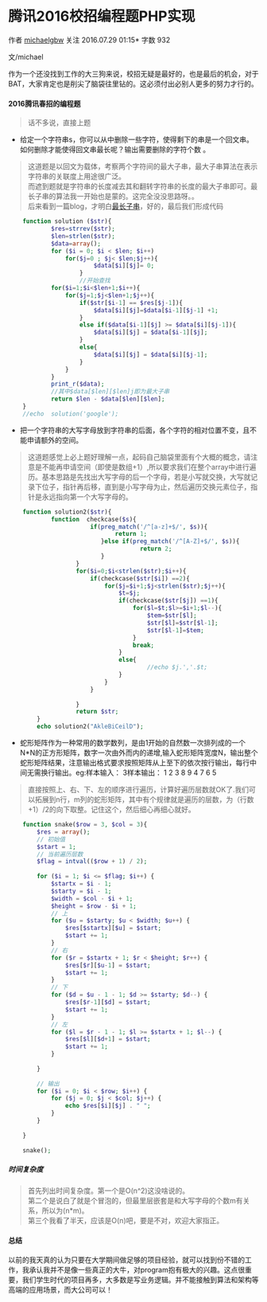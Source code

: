 # 腾讯2016校招编程题PHP实现 

作者  [michaelgbw][0] 关注 2016.07.29 01:15*  字数 932  

文/michael

作为一个还没找到工作的大三狗来说，校招无疑是最好的，也是最后的机会，对于BAT，大家肯定也是削尖了脑袋往里钻的。这必须付出必别人更多的努力才行的。

#### 2016腾讯春招的编程题

> 话不多说，直接上题

* 给定一个字符串s，你可以从中删除一些字符，使得剩下的串是一个回文串。如何删除才能使得回文串最长呢？输出需要删除的字符个数 。


> 这道题是以回文为载体，考察两个字符间的最大子串，最大子串算法在表示字符串的关联度上用途很广泛。  
> 而遮到题就是字符串的长度减去其和翻转字符串的长度的最大子串即可。最长子串的算法我一开始也是蒙的。这完全没没思路呀。。  
> 后来看到一篇blog，才明白[最长子串][1]，好的，最后我们形成代码


```php
    function solution ($str){
            $res=strrev($str);
            $len=strlen($str);
            $data=array();
            for ($i = 0; $i < $len; $i++) 
                for($j=0 ; $j< $len;$j++){
                        $data[$i][$j]= 0; 
                    }
                    //开始查找
            for($i=1;$i<$len+1;$i++){
                for($j=1;$j<$len+1;$j++){
                    if($str[$i-1] == $res[$j-1]){
                        $data[$i][$j]=$data[$i-1][$j-1] +1;
                    }
                    else if($data[$i-1][$j] >= $data[$i][$j-1]){
                        $data[$i][$j] = $data[$i-1][$j];
                    } 
                    else{
                        $data[$i][$j] = $data[$i][$j-1]; 
                    }
                }
            }
            print_r($data);
            //其中$data[$len][$len]j即为最大子串
            return $len - $data[$len][$len];
    }
    //echo  solution('google');
```
* 把一个字符串的大写字母放到字符串的后面，各个字符的相对位置不变，且不能申请额外的空间。


> 这道题感觉上必上题好理解一点，起码自己脑袋里面有个大概的概念，请注意是不能再申请空间（即使是数组+1）,所以要求我们在整个array中进行遍历。基本思路是先找出大写字母的后一个字母，若是小写就交换，大写就记录下位子，指针再后移，直到是小写字母为止，然后遍历交换元素位子，指针是永远指向第一个大写字母的。

```php
    function solution2($str){
            function  checkcase($s){
                       if(preg_match('/^[a-z]+$/', $s)){
                              return 1;
                          }else if(preg_match('/^[A-Z]+$/', $s)){
                                     return 2;
                          }
                   }
                   for($i=0;$i<strlen($str);$i++){
                       if(checkcase($str[$i]) ==2){
                           for($j=$i+1;$j<strlen($str);$j++){
                               $t=$j;
                               if(checkcase($str[$j]) ==1){
                                   for($l=$t;$l>=$i+1;$l--){
                                       $tem=$str[$l];
                                       $str[$l]=$str[$l-1];
                                       $str[$l-1]=$tem;
                                   }
                                   break;
                               }
                               else{
                                       //echo $j.','.$t;
                               }
                           }
                       }
    
                   }
                   return $str;
        }
        echo solution2("AkleBiCeilD");
```

* 蛇形矩阵作为一种常用的数学数列，是由1开始的自然数一次排列成的一个N*N的正方形矩阵，数字一次由外而内的递增,输入蛇形矩阵宽度N，输出整个蛇形矩阵结果，注意输出格式要求按照矩阵从上至下的依次按行输出，每行中间无需换行输出。eg:样本输入： 3样本输出： 1 2 3 8 9 4 7 6 5


> 直接按照上、右、下、左的顺序进行遍历，计算好遍历层数就OK了.我们可以拓展到n行，m列的蛇形矩阵，其中有个规律就是遍历的层数，为（行数+1）/2的向下取整。记住这个，然后细心再细心就好。

```php
    function snake($row = 3, $col = 3){
        $res = array();
        // 初始值
        $start = 1;
        // 当前遍历层数
        $flag = intval(($row + 1) / 2);
    
        for ($i = 1; $i <= $flag; $i++) { 
            $startx = $i - 1;
            $starty = $i - 1;
            $width = $col - $i + 1;
            $height = $row - $i + 1;
            // 上
            for ($u = $starty; $u < $width; $u++) { 
                $res[$startx][$u] = $start;
                $start += 1;
            }
            // 右
            for ($r = $startx + 1; $r < $height; $r++) { 
                $res[$r][$u-1] = $start;
                $start += 1;
            }
            // 下
            for ($d = $u - 1 - 1; $d >= $starty; $d--) { 
                $res[$r-1][$d] = $start;
                $start += 1;
            }
            // 左
            for ($l = $r - 1 - 1; $l >= $startx + 1; $l--) { 
                $res[$l][$d+1] = $start;
                $start += 1;
            }
    
        }
    
        // 输出
        for ($i = 0; $i < $row; $i++) { 
            for ($j = 0; $j < $col; $j++) { 
                echo $res[$i][$j] . " ";
            }
        }
    
    }
    
    snake();
```


##### 时间复杂度

> 首先列出时间复杂度。第一个是O(n^2)这没啥说的。  
> 第二个是说白了就是个冒泡的，但最里层嵌套是和大写字母的个数m有关系，所以为(n*m)。  
> 第三个我看了半天，应该是O(n)吧，要是不对，欢迎大家指正。

#### 总结

以前的我天真的认为只要在大学期间做足够的项目经验，就可以找到份不错的工作，我承认我并不是像一些真正的大牛，对program抱有极大的兴趣。这点很重要，我们学生时代的项目再多，大多数是写业务逻辑。并不能接触到算法和架构等高端的应用场景，而大公司可以！

[0]: /u/d75bddfb0fac
[1]: http://my.oschina.net/leejun2005/blog/117167